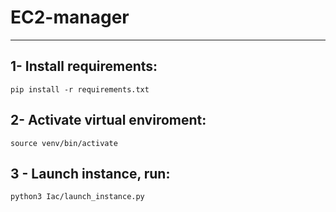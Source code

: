 # EC2-manager

---

## 1- Install requirements:
`pip install -r requirements.txt`

## 2- Activate virtual enviroment:
`source venv/bin/activate`

## 3 - Launch instance, run:
`python3 Iac/launch_instance.py`

